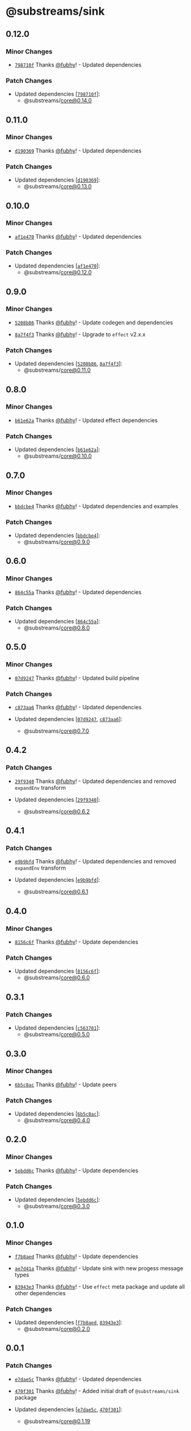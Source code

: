# @substreams/sink

## 0.12.0

### Minor Changes

- [`798710f`](https://github.com/substreams-js/substreams-js/commit/798710fff3467e6a8c9ddf3990e6fe5d1b2b01e9) Thanks [@fubhy](https://github.com/fubhy)! - Updated dependencies

### Patch Changes

- Updated dependencies [[`798710f`](https://github.com/substreams-js/substreams-js/commit/798710fff3467e6a8c9ddf3990e6fe5d1b2b01e9)]:
  - @substreams/core@0.14.0

## 0.11.0

### Minor Changes

- [`d190369`](https://github.com/substreams-js/substreams-js/commit/d1903695988c160be68aaa0a474aa02ebc16d484) Thanks [@fubhy](https://github.com/fubhy)! - Updated dependencies

### Patch Changes

- Updated dependencies [[`d190369`](https://github.com/substreams-js/substreams-js/commit/d1903695988c160be68aaa0a474aa02ebc16d484)]:
  - @substreams/core@0.13.0

## 0.10.0

### Minor Changes

- [`af1e470`](https://github.com/substreams-js/substreams-js/commit/af1e470733b1f2a32eb9ec8d5144a04bacc6d69b) Thanks [@fubhy](https://github.com/fubhy)! - Updated dependencies

### Patch Changes

- Updated dependencies [[`af1e470`](https://github.com/substreams-js/substreams-js/commit/af1e470733b1f2a32eb9ec8d5144a04bacc6d69b)]:
  - @substreams/core@0.12.0

## 0.9.0

### Minor Changes

- [`5208b86`](https://github.com/substreams-js/substreams-js/commit/5208b86e7fca382fec62e2ef11c70b6950b9ff5e) Thanks [@fubhy](https://github.com/fubhy)! - Update codegen and dependencies

- [`8a7f4f3`](https://github.com/substreams-js/substreams-js/commit/8a7f4f36512640bf1715efef3e40fcfd8b5d899a) Thanks [@fubhy](https://github.com/fubhy)! - Upgrade to `effect` v2.x.x

### Patch Changes

- Updated dependencies [[`5208b86`](https://github.com/substreams-js/substreams-js/commit/5208b86e7fca382fec62e2ef11c70b6950b9ff5e), [`8a7f4f3`](https://github.com/substreams-js/substreams-js/commit/8a7f4f36512640bf1715efef3e40fcfd8b5d899a)]:
  - @substreams/core@0.11.0

## 0.8.0

### Minor Changes

- [`b61e62a`](https://github.com/substreams-js/substreams-js/commit/b61e62aaeebae3338b0bac0d0a73482b3f2b765e) Thanks [@fubhy](https://github.com/fubhy)! - Updated effect dependencies

### Patch Changes

- Updated dependencies [[`b61e62a`](https://github.com/substreams-js/substreams-js/commit/b61e62aaeebae3338b0bac0d0a73482b3f2b765e)]:
  - @substreams/core@0.10.0

## 0.7.0

### Minor Changes

- [`bbdcbe4`](https://github.com/substreams-js/substreams-js/commit/bbdcbe4d16f8cdd140e6b6967abfc32d35494d65) Thanks [@fubhy](https://github.com/fubhy)! - Updated dependencies and examples

### Patch Changes

- Updated dependencies [[`bbdcbe4`](https://github.com/substreams-js/substreams-js/commit/bbdcbe4d16f8cdd140e6b6967abfc32d35494d65)]:
  - @substreams/core@0.9.0

## 0.6.0

### Minor Changes

- [`864c55a`](https://github.com/substreams-js/substreams-js/commit/864c55a372754b22d4280fe383ac6f0f3656cb4e) Thanks [@fubhy](https://github.com/fubhy)! - Updated dependencies

### Patch Changes

- Updated dependencies [[`864c55a`](https://github.com/substreams-js/substreams-js/commit/864c55a372754b22d4280fe383ac6f0f3656cb4e)]:
  - @substreams/core@0.8.0

## 0.5.0

### Minor Changes

- [`07d9247`](https://github.com/substreams-js/substreams-js/commit/07d9247017a3b8c89f33e646274f2d45226b25f0) Thanks [@fubhy](https://github.com/fubhy)! - Updated build pipeline

### Patch Changes

- [`c873aa6`](https://github.com/substreams-js/substreams-js/commit/c873aa61933318dd01e01a4757234337bdf2ddc0) Thanks [@fubhy](https://github.com/fubhy)! - Updated dependencies

- Updated dependencies [[`07d9247`](https://github.com/substreams-js/substreams-js/commit/07d9247017a3b8c89f33e646274f2d45226b25f0), [`c873aa6`](https://github.com/substreams-js/substreams-js/commit/c873aa61933318dd01e01a4757234337bdf2ddc0)]:
  - @substreams/core@0.7.0

## 0.4.2

### Patch Changes

- [`29f9340`](https://github.com/substreams-js/substreams-js/commit/29f9340178bf9ba0e5fd343306564fc99fb3ba47) Thanks [@fubhy](https://github.com/fubhy)! - Updated dependencies and removed `expandEnv` transform

- Updated dependencies [[`29f9340`](https://github.com/substreams-js/substreams-js/commit/29f9340178bf9ba0e5fd343306564fc99fb3ba47)]:
  - @substreams/core@0.6.2

## 0.4.1

### Patch Changes

- [`e9b9bfd`](https://github.com/substreams-js/substreams-js/commit/e9b9bfd9846dc3ffbaaa5410ea8a816789ac5ccd) Thanks [@fubhy](https://github.com/fubhy)! - Updated dependencies and removed `expandEnv` transform

- Updated dependencies [[`e9b9bfd`](https://github.com/substreams-js/substreams-js/commit/e9b9bfd9846dc3ffbaaa5410ea8a816789ac5ccd)]:
  - @substreams/core@0.6.1

## 0.4.0

### Minor Changes

- [`8156c6f`](https://github.com/substreams-js/substreams-js/commit/8156c6f853c8a0367f44039bbc286563b7996609) Thanks [@fubhy](https://github.com/fubhy)! - Update dependencies

### Patch Changes

- Updated dependencies [[`8156c6f`](https://github.com/substreams-js/substreams-js/commit/8156c6f853c8a0367f44039bbc286563b7996609)]:
  - @substreams/core@0.6.0

## 0.3.1

### Patch Changes

- Updated dependencies [[`c563781`](https://github.com/substreams-js/substreams-js/commit/c563781dfd31f1b357e61e7bf3f5d489cb7d62a7)]:
  - @substreams/core@0.5.0

## 0.3.0

### Minor Changes

- [`6b5c8ac`](https://github.com/substreams-js/substreams-js/commit/6b5c8ac885ef7a6e2312bf2f2d33641c619c4ba9) Thanks [@fubhy](https://github.com/fubhy)! - Update peers

### Patch Changes

- Updated dependencies [[`6b5c8ac`](https://github.com/substreams-js/substreams-js/commit/6b5c8ac885ef7a6e2312bf2f2d33641c619c4ba9)]:
  - @substreams/core@0.4.0

## 0.2.0

### Minor Changes

- [`5ebdd6c`](https://github.com/substreams-js/substreams-js/commit/5ebdd6c3fd07fdaa252b0a41762c28fac4daeafb) Thanks [@fubhy](https://github.com/fubhy)! - Update dependencies

### Patch Changes

- Updated dependencies [[`5ebdd6c`](https://github.com/substreams-js/substreams-js/commit/5ebdd6c3fd07fdaa252b0a41762c28fac4daeafb)]:
  - @substreams/core@0.3.0

## 0.1.0

### Minor Changes

- [`f7b8aed`](https://github.com/substreams-js/substreams-js/commit/f7b8aed31721b7cbd4a497745a858136d78cf616) Thanks [@fubhy](https://github.com/fubhy)! - Update dependencies

- [`ae7d41a`](https://github.com/substreams-js/substreams-js/commit/ae7d41a63bb1a96582fde6fabe5a6817a58e93f3) Thanks [@fubhy](https://github.com/fubhy)! - Update sink with new progess message types

- [`83943e3`](https://github.com/substreams-js/substreams-js/commit/83943e38a382fec08e93788a9c86aab7738a426d) Thanks [@fubhy](https://github.com/fubhy)! - Use `effect` meta package and update all other dependencies

### Patch Changes

- Updated dependencies [[`f7b8aed`](https://github.com/substreams-js/substreams-js/commit/f7b8aed31721b7cbd4a497745a858136d78cf616), [`83943e3`](https://github.com/substreams-js/substreams-js/commit/83943e38a382fec08e93788a9c86aab7738a426d)]:
  - @substreams/core@0.2.0

## 0.0.1

### Patch Changes

- [`e7dae5c`](https://github.com/substreams-js/substreams-js/commit/e7dae5c18ab8bea7d23be4448e7ec10f123e5d13) Thanks [@fubhy](https://github.com/fubhy)! - Updated dependencies

- [`470f301`](https://github.com/substreams-js/substreams-js/commit/470f3019a7d8851339efc13d7a0148d7d45a1669) Thanks [@fubhy](https://github.com/fubhy)! - Added initial draft of `@substreams/sink` package

- Updated dependencies [[`e7dae5c`](https://github.com/substreams-js/substreams-js/commit/e7dae5c18ab8bea7d23be4448e7ec10f123e5d13), [`470f301`](https://github.com/substreams-js/substreams-js/commit/470f3019a7d8851339efc13d7a0148d7d45a1669)]:
  - @substreams/core@0.1.19
